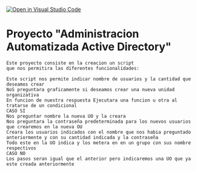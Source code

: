 [![Open in Visual Studio Code](https://classroom.github.com/assets/open-in-vscode-c66648af7eb3fe8bc4f294546bfd86ef473780cde1dea487d3c4ff354943c9ae.svg)](https://classroom.github.com/online_ide?assignment_repo_id=7681802&assignment_repo_type=AssignmentRepo)
# **Proyecto "Administracion Automatizada Active Directory"**
~~~
Este proyecto consiste en la creacion un script
que nos permitira las diferentes funcionalidades:

Este script nos permite indicar nombre de usuarios y la cantidad que deseamos crear
NoS preguntara graficamente si deseamos crear una nueva unidad organizativa
En funcion de nuestra respuesta Ejecutara una funcion u otra al tratarse de un condicional
CASO SI
Nos preguntar nombre la nueva UO y la creara
Nos preguntara la contraseña predeterminada para los nuevos usuarios que crearemos en la nueva OU
Creara los usuarios indicados con el nombre que nos habia preguntado anteriormente y con su cantidad indicada y la contraseña
Todo este en la UO indica y los metera en en un grupo con sus nombre respectivos
CASO NO
Los pasos seran igual que el anterior pero indicaremos una UO que ya este creada anteriormente



~~~